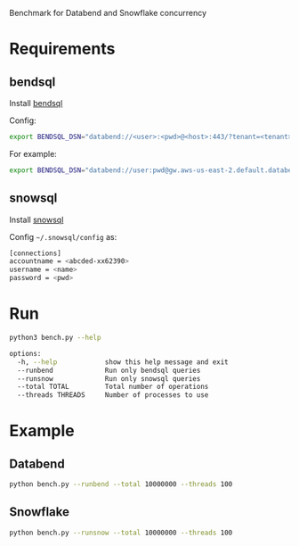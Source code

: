 Benchmark for Databend and Snowflake concurrency

# Requirements

## bendsql

Install [bendsql](https://github.com/datafuselabs/bendsql)
 
Config:
```bash
export BENDSQL_DSN="databend://<user>:<pwd>@<host>:443/?tenant=<tenant>&warehouse=<warehouse>"
```

For example:
```bash
export BENDSQL_DSN="databend://user:pwd@gw.aws-us-east-2.default.databend.com/?tenant=tenant_t1&warehouse=bh-v224"
```

## snowsql

Install [snowsql](https://docs.snowflake.com/en/user-guide/snowsql.html) 

Config `~/.snowsql/config` as:

```bash
[connections]          
accountname = <abcded-xx62390>
username = <name>
password = <pwd>
```

# Run

```bash
python3 bench.py --help

options:
  -h, --help            show this help message and exit
  --runbend             Run only bendsql queries
  --runsnow             Run only snowsql queries
  --total TOTAL         Total number of operations
  --threads THREADS     Number of processes to use
```

# Example

## Databend

```bash
python bench.py --runbend --total 10000000 --threads 100
```


## Snowflake

```bash
python bench.py --runsnow --total 10000000 --threads 100
```
